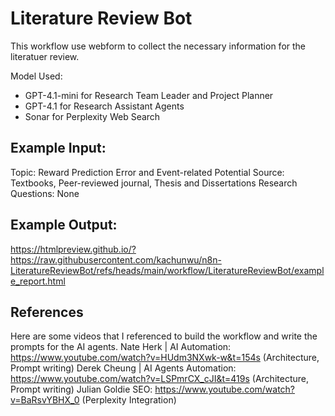 # Literature Review Bot

This workflow use webform to collect the necessary information for the literatuer review.

Model Used:
- GPT-4.1-mini for Research Team Leader and Project Planner
- GPT-4.1 for Research Assistant Agents
- Sonar for Perplexity Web Search

## Example Input:
Topic: Reward Prediction Error and Event-related Potential
Source: Textbooks, Peer-reviewed journal, Thesis and Dissertations
Research Questions: None

## Example Output: 
https://htmlpreview.github.io/?https://raw.githubusercontent.com/kachunwu/n8n-LiteratureReviewBot/refs/heads/main/workflow/LiteratureReviewBot/example_report.html

## References
Here are some videos that I referenced to build the workflow and write the prompts for the AI agents.
Nate Herk | AI Automation: https://www.youtube.com/watch?v=HUdm3NXwk-w&t=154s (Architecture, Prompt writing)
Derek Cheung | AI Agents Automation: https://www.youtube.com/watch?v=LSPmrCX_cJI&t=419s (Architecture, Prompt writing)
Julian Goldie SEO: https://www.youtube.com/watch?v=BaRsvYBHX_0 (Perplexity Integration)

